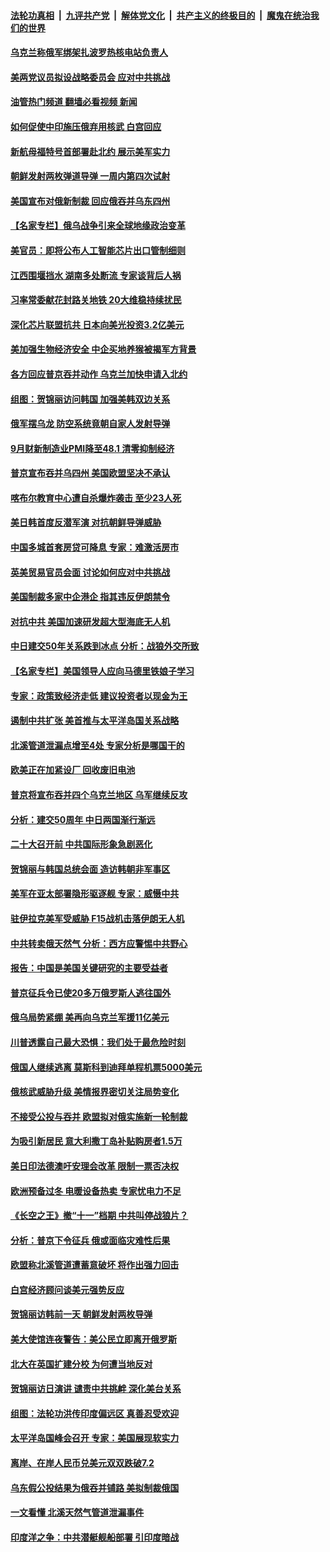 ####  [法轮功真相](../../../../basic/blob/master/README.md?t=10012101) &nbsp;|&nbsp; [九评共产党](../../../../9ping.md/blob/master/README.md?t=10012101) &nbsp;|&nbsp; [解体党文化](../../../../jtdwh.md/blob/master/README.md?t=10012101)  &nbsp;|&nbsp; [共产主义的终极目的](../../../../gczydzjmd.md/blob/master/README.md?t=10012101) &nbsp;|&nbsp; [魔鬼在统治我们的世界](../../../../mgztzwmdsj.md/blob/master/README.md?t=10012101) 

#### [乌克兰称俄军绑架扎波罗热核电站负责人](../pages/nsc418/n13836716.md?t=10012101) 

#### [美两党议员拟设战略委员会 应对中共挑战](../pages/nsc418/n13836607.md?t=10012101) 

#### [油管热门频道 翻墙必看视频 新闻](http://209.250.226.216:81/youtube.html?10012101)

#### [如何促使中印施压俄弃用核武 白宫回应](../pages/nsc418/n13836563.md?t=10012101) 

#### [新航母福特号首部署赴北约 展示美军实力](../pages/nsc418/n13836538.md?t=10012101) 

#### [朝鲜发射两枚弹道导弹 一周内第四次试射](../pages/nsc418/n13836552.md?t=10012101) 

#### [美国宣布对俄新制裁 回应俄吞并乌东四州](../pages/nsc418/n13836435.md?t=10012101) 

#### [【名家专栏】俄乌战争引来全球地缘政治变革](../pages/nsc418/n13836239.md?t=10012101) 

#### [美官员：即将公布人工智能芯片出口管制细则](../pages/nsc418/n13836430.md?t=10012101) 

#### [江西围堰挡水 湖南多处断流 专家谈背后人祸](../pages/nsc418/n13835528.md?t=10012101) 

#### [习率常委献花封路关地铁 20大维稳持续扰民](../pages/nsc418/n13836130.md?t=10012101) 

#### [深化芯片联盟抗共 日本向美光投资3.2亿美元](../pages/nsc418/n13836337.md?t=10012101) 

#### [美加强生物经济安全 中企买地养猴被揭军方背景](../pages/nsc418/n13836141.md?t=10012101) 

#### [各方回应普京吞并动作 乌克兰加快申请入北约](../pages/nsc418/n13836341.md?t=10012101) 

#### [组图：贺锦丽访问韩国 加强美韩双边关系](../pages/nsc418/n13836156.md?t=10012101) 

#### [俄军摆乌龙 防空系统竟朝自家人发射导弹](../pages/nsc418/n13836125.md?t=10012101) 

#### [9月财新制造业PMI降至48.1 清零抑制经济](../pages/nsc418/n13836244.md?t=10012101) 

#### [普京宣布吞并乌四州 美国欧盟坚决不承认](../pages/nsc418/n13836171.md?t=10012101) 

#### [喀布尔教育中心遭自杀爆炸袭击 至少23人死](../pages/nsc418/n13836144.md?t=10012101) 

#### [美日韩首度反潜军演 对抗朝鲜导弹威胁](../pages/nsc418/n13836120.md?t=10012101) 

#### [中国多城首套房贷可降息 专家：难激活房市](../pages/nsc418/n13836006.md?t=10012101) 

#### [英美贸易官员会面 讨论如何应对中共挑战](../pages/nsc418/n13835855.md?t=10012101) 

#### [美国制裁多家中企港企 指其违反伊朗禁令](../pages/nsc418/n13835673.md?t=10012101) 

#### [对抗中共 美国加速研发超大型海底无人机](../pages/nsc418/n13835644.md?t=10012101) 

#### [中日建交50年关系跌到冰点 分析：战狼外交所致](../pages/nsc418/n13835321.md?t=10012101) 

#### [【名家专栏】美国领导人应向马德里铁娘子学习](../pages/nsc418/n13835411.md?t=10012101) 

#### [专家：政策致经济走低 建议投资者以现金为王](../pages/nsc418/n13835312.md?t=10012101) 

#### [遏制中共扩张 美首推与太平洋岛国关系战略](../pages/nsc418/n13835479.md?t=10012101) 

#### [北溪管道泄漏点增至4处 专家分析是哪国干的](../pages/nsc418/n13835543.md?t=10012101) 

#### [欧美正在加紧设厂 回收废旧电池](../pages/nsc418/n13835319.md?t=10012101) 

#### [普京将宣布吞并四个乌克兰地区 乌军继续反攻](../pages/nsc418/n13835362.md?t=10012101) 

#### [分析：建交50周年 中日两国渐行渐远](../pages/nsc418/n13835405.md?t=10012101) 

#### [二十大召开前 中共国际形象急剧恶化](../pages/nsc418/n13835240.md?t=10012101) 

#### [贺锦丽与韩国总统会面 造访韩朝非军事区](../pages/nsc418/n13835204.md?t=10012101) 

#### [美军在亚太部署隐形驱逐舰 专家：威慑中共](../pages/nsc418/n13835188.md?t=10012101) 

#### [驻伊拉克美军受威胁 F15战机击落伊朗无人机](../pages/nsc418/n13835132.md?t=10012101) 

#### [中共转卖俄天然气 分析：西方应警惕中共野心](../pages/nsc418/n13833538.md?t=10012101) 

#### [报告：中国是美国关键研究的主要受益者](../pages/nsc418/n13834984.md?t=10012101) 

#### [普京征兵令已使20多万俄罗斯人逃往国外](../pages/nsc418/n13834813.md?t=10012101) 

#### [俄乌局势紧绷 美再向乌克兰军援11亿美元](../pages/nsc418/n13834765.md?t=10012101) 

#### [川普透露自己最大恐惧：我们处于最危险时刻](../pages/nsc418/n13834812.md?t=10012101) 

#### [俄国人继续逃离 莫斯科到迪拜单程机票5000美元](../pages/nsc418/n13834650.md?t=10012101) 

#### [俄核武威胁升级 美情报界密切关注局势变化](../pages/nsc418/n13834747.md?t=10012101) 

#### [不接受公投与吞并 欧盟拟对俄实施新一轮制裁](../pages/nsc418/n13834720.md?t=10012101) 

#### [为吸引新居民 意大利撒丁岛补贴购房者1.5万](../pages/nsc418/n13834376.md?t=10012101) 

#### [美日印法德澳吁安理会改革 限制一票否决权](../pages/nsc418/n13834342.md?t=10012101) 

#### [欧洲预备过冬 电暖设备热卖 专家忧电力不足](../pages/nsc418/n13834320.md?t=10012101) 

#### [《长空之王》撤“十一”档期 中共叫停战狼片？](../pages/nsc418/n13834481.md?t=10012101) 

#### [分析：普京下令征兵 俄或面临灾难性后果](../pages/nsc418/n13834714.md?t=10012101) 

#### [欧盟称北溪管道遭蓄意破坏 将作出强力回击](../pages/nsc418/n13834722.md?t=10012101) 

#### [白宫经济顾问谈美元强势反应](../pages/nsc418/n13834537.md?t=10012101) 

#### [贺锦丽访韩前一天 朝鲜发射两枚导弹](../pages/nsc418/n13834702.md?t=10012101) 

#### [美大使馆连夜警告：美公民立即离开俄罗斯](../pages/nsc418/n13834618.md?t=10012101) 

#### [北大在英国扩建分校 为何遭当地反对](../pages/nsc418/n13834548.md?t=10012101) 

#### [贺锦丽访日演讲 谴责中共挑衅 深化美台关系](../pages/nsc418/n13834465.md?t=10012101) 

#### [组图：法轮功洪传印度偏远区 真善忍受欢迎](../pages/nsc418/n13833716.md?t=10012101) 

#### [太平洋岛国峰会召开 专家：美国展现软实力](../pages/nsc418/n13834401.md?t=10012101) 

#### [离岸、在岸人民币兑美元双双跌破7.2](../pages/nsc418/n13834383.md?t=10012101) 

#### [乌东假公投结果为俄吞并铺路 美拟制裁俄国](../pages/nsc418/n13834130.md?t=10012101) 

#### [一文看懂 北溪天然气管道泄漏事件](../pages/nsc418/n13833988.md?t=10012101) 

#### [印度洋之争：中共潜艇舰船部署 引印度暗战](../pages/nsc418/n13833870.md?t=10012101) 

<img src='http://gfw-breaker.win/goodnews/indexes/nsc418.md' width='0px' height='0px'/>
